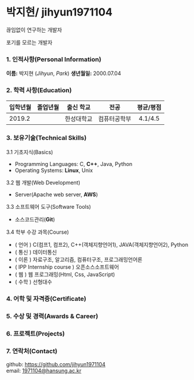 # 박지현/ jihyun1971104

끊임없이 연구하는 개발자

포기를 모르는 개발자

### 1. 인적사항(Personal Information)  

  **이름:** 박지현 (_Jihyun_, _Park_)
  **생년월일:** 2000.07.04 
  
### 2. 학력 사항(Education)  

| 입학년월 | 졸업년월 | 출신 학교 |전공 | 평균/평점 | 
| :---         |     :---:      |        :---:   |    :---:      | :---:       |  
| 2019.2 |        | 한성대학교   |컴퓨터공학부 | 4.1/4.5 |

### 3. 보유기술(Technical Skills)

3.1  기초지식(Basics)

* Programming Languages: C, **C++**, Java, Python
* Operating Systems: **Linux**, Unix

3.2 웹 개발(Web Development)

* Server(Apache web server, **AWS**)

3.3 소프트웨어 도구(Software Tools)

* 소스코드관리(**Git**)

3.4 학부 수강 과목(Course)
* ( 언어 ) C(컴프1, 컴프2), C++(객체지향언어1), JAVA(객체지향언어2), Python
* ( 통신 ) 데이터통신 
* ( 이론 ) 자료구조, 알고리즘, 컴퓨터구조, 프로그래밍언어론
* ( IPP Internship course ) 오픈소스소프트웨어
* ( 웹 ) 웹 프로그래밍(Html, Css, JavaScript)
* ( 수학 ) 선형대수

### 4. 어학 및 자격증(Certificate)


### 5. 수상 및 경력(Awards & Career)

### 6. 프로젝트(Projects)

### 7. 연락처(Contact)
github: https://github.com/jihyun1971104  
email: 1971104@hansung.ac.kr
